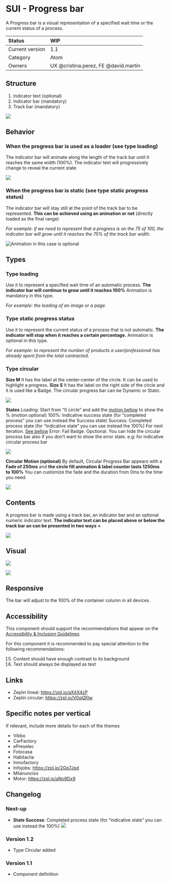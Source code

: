 # SUI - Progress bar
A Progress bar is a visual representation of a specified wait time or the current status of a process.

|   Status          | WIP |
|   :----           |   :---- |
|   Current version |   1.1|
|   Category        |   Atom |
|   Owners          |   UX @cristina.perez, FE @david.martin |

## Structure
1. Indicator text (optional)
2. Indicator bar (mandatory)
3. Track bar (mandatory)

![](https://d2mxuefqeaa7sj.cloudfront.net/s_75ACD73C2BE04D16173A5B12A2F9F8D963B684E04335FED176B6DD10087B5024_1532589887378_Captura+de+pantalla+2018-07-26+a+las+9.24.26.png)

## Behavior

### When the progress bar is used as a loader (see type loading)

The indicator bar will animate along the length of the track bar until it reaches the same width (100%).
The indicator text will progressively change to reveal the current state

![](https://d2mxuefqeaa7sj.cloudfront.net/s_75ACD73C2BE04D16173A5B12A2F9F8D963B684E04335FED176B6DD10087B5024_1532604143744_animation100_gif.gif)

### When the progress bar is static (see type static progress status)

The indicator bar will stay still at the point of the track bar to be represented. **This can be achieved using an animation or not** (directly loaded as the final range)

*For example: if we need to represent that a progress is on the 75 of 100, the indicator bar will grow until it reaches the 75% of the track bar width*.

![Animation in this case is optional](https://d2mxuefqeaa7sj.cloudfront.net/s_75ACD73C2BE04D16173A5B12A2F9F8D963B684E04335FED176B6DD10087B5024_1532601817599_animation75_gif.gif)

## Types

### Type loading

Use it to represent a specified wait time of an automatic process. 
**The indicator bar will continue to grow until it reaches 100%**
Animation is mandatory in this type.

*For example: the loading of an image or a page*.

### Type static progress status

Use it to represent the current status of a process that is not automatic.
**The indicator will stop when it reaches a certain percentage.**
Animation is optional in this type.

*For example: to represent the number of products a user/professional has already spent from the total contracted*.

### Type circular

**Size M** It has the label at the center-center of the circle. It can be used to highlight a progress.
**Size S** It has the label on the right side of the circle and it is used like a Badge. 
The circular progress bar can be Dynamic or Static.  

![](https://d2mxuefqeaa7sj.cloudfront.net/s_7574AA0EFD3BD2C5BB44AACCD0DB8CCBD8C60A1C8DB5962E06516CBCB6978CB5_1552385023533_1-progress+bar-+circular.png)

**States**
Loading: Start from “0 circle” and add the [motion bellow](https://paper.dropbox.com/doc/SUI-Progress-bar--AZI5~1kdLiIt3AyZk9JgSOt_Ag-hY8y6hoM93YTA69ZMG95t#:h2=Circular-Motion-(optional)) to show the % (motion optional)
100%: Indicative success state (for “completed process” you can use instead the Success state)
Success: Completed process state (for “indicative state” you can use instead the 100%) For next iteration. [See bellow](https://paper.dropbox.com/doc/SUI-Progress-bar--AZMN1X7fXxpBuesy1t~wXWkCAg-hY8y6hoM93YTA69ZMG95t#:h2=State-Success)
Error: Fail Badge. Opctional. You can hide the circular process bar also if you don’t want to show the error state.   e.g: for indicative circular process bar

![](https://d2mxuefqeaa7sj.cloudfront.net/s_7574AA0EFD3BD2C5BB44AACCD0DB8CCBD8C60A1C8DB5962E06516CBCB6978CB5_1552488635698_4-progress+bar-+circular+-+status.png)

**Circular Motion (optional)**
By default, Circular Progress Bar appears with a **Fade of 250ms** and **the circle fill animation & label counter lasts 1250ms to 100%**
You can customize the fade and the duration from 0ms to the time you need.

![](https://d2mxuefqeaa7sj.cloudfront.net/s_7574AA0EFD3BD2C5BB44AACCD0DB8CCBD8C60A1C8DB5962E06516CBCB6978CB5_1552314146791_1-progress+bar-+circular-motion.gif)

## Contents

A progress bar is made using a track bar, an indicator bar and an optional numeric indicator text. **The indicator text can be placed above or below the track bar an can be presented in two ways** **+**
   
![](https://d2mxuefqeaa7sj.cloudfront.net/s_75ACD73C2BE04D16173A5B12A2F9F8D963B684E04335FED176B6DD10087B5024_1535362432734_Captura+de+pantalla+2018-08-27+a+las+11.33.33.png)

## Visual
![](https://d2mxuefqeaa7sj.cloudfront.net/s_75ACD73C2BE04D16173A5B12A2F9F8D963B684E04335FED176B6DD10087B5024_1532603607016_Captura+de+pantalla+2018-07-26+a+las+13.13.07.png)

![](https://d2mxuefqeaa7sj.cloudfront.net/s_7574AA0EFD3BD2C5BB44AACCD0DB8CCBD8C60A1C8DB5962E06516CBCB6978CB5_1552385036781_2-progress+bar-+circular-visual.png)

## Responsive

The bar will adjust to the 100% of the container column in all devices.

## Accessibility

This component should support the recommendations that appear on the [Accessibility & Inclusion Guidelines](https://github.com/SUI-Components/UX-Definitions/blob/master/Accessibility%20and%20Inclusion%20Guidelines.md).

For this component it is recommended to pay special attention to the following recommendations:

15. Content should have enough contrast to its background
16. Text should always be displayed as text

## Links

- Zeplin lineal: https://zpl.io/aX4X4zP
- Zeplin circular: https://zpl.io/V0qQXlw

## Specific notes per vertical

If relevant, include more details for each of the themes

- Vibbo
- CarFactory
- ePreselec
- Fotocasa
- Habitaclia
- Inmofactory
- Infojobs: https://zpl.io/2Gp7Jpd
- Milanuncios
- Motor: https://zpl.io/aNo9Dx9 

## Changelog

### Next-up

- **State Success**: Completed process state (for “indicative state” you can use instead the 100%)
![](https://d2mxuefqeaa7sj.cloudfront.net/s_7574AA0EFD3BD2C5BB44AACCD0DB8CCBD8C60A1C8DB5962E06516CBCB6978CB5_1552488648977_4.2-progress+bar-+circular+-+status.png)

### Version 1.2
- Type Circular added

### Version 1.1
- Component definition

